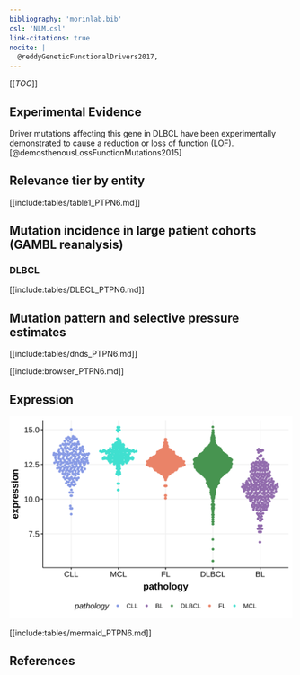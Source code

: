 ```yaml
---
bibliography: 'morinlab.bib'
csl: 'NLM.csl'
link-citations: true
nocite: |
  @reddyGeneticFunctionalDrivers2017, 
---
```

[[_TOC_]]


## Experimental Evidence

Driver mutations affecting this gene in DLBCL have been experimentally demonstrated to cause a reduction or loss of function (LOF).[@demosthenousLossFunctionMutations2015]

## Relevance tier by entity

[[include:tables/table1_PTPN6.md]]

## Mutation incidence in large patient cohorts (GAMBL reanalysis)

### DLBCL
[[include:tables/DLBCL_PTPN6.md]]

## Mutation pattern and selective pressure estimates

[[include:tables/dnds_PTPN6.md]]

[[include:browser_PTPN6.md]]

## Expression
![](images/gene_expression/PTPN6_by_pathology.svg)
<!-- ORIGIN: reddyGeneticFunctionalDrivers2017 -->
<!-- DLBCL: reddyGeneticFunctionalDrivers2017 -->

[[include:tables/mermaid_PTPN6.md]]

## References

